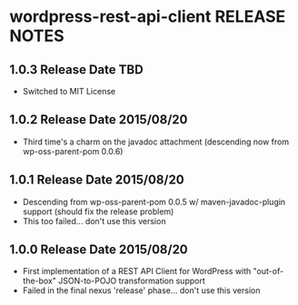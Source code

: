 # wordpress-rest-api-client RELEASE NOTES

## 1.0.3 Release Date TBD

* Switched to MIT License

## 1.0.2 Release Date 2015/08/20

* Third time's a charm on the javadoc attachment (descending now from wp-oss-parent-pom 0.0.6)

## 1.0.1 Release Date 2015/08/20

* Descending from wp-oss-parent-pom 0.0.5 w/ maven-javadoc-plugin support (should fix the release problem)
* This too failed... don't use this version

## 1.0.0 Release Date 2015/08/20

* First implementation of a REST API Client for WordPress with "out-of-the-box" JSON-to-POJO transformation support
* Failed in the final nexus 'release' phase... don't use this version
